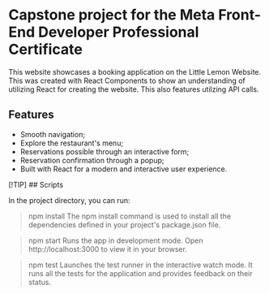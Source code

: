 # Capstone project for the Meta Front-End Developer Professional Certificate


This website showcases a booking application on the Little Lemon Website. This was created with React Components to show an understanding of utilizing React for creating the website. This also features utilzing API calls.

## Features

- Smooth navigation;
- Explore the restaurant's menu;
- Reservations possible through an interactive form;
- Reservation confirmation through a popup;
- Built with React for a modern and interactive user experience.


[!TIP] ## Scripts

In the project directory, you can run:

> npm install
The npm install command is used to install all the dependencies defined in your project's package.json file.

> npm start
Runs the app in development mode.
Open http://localhost:3000 to view it in your browser.

> npm test
Launches the test runner in the interactive watch mode. It runs all the tests for the application and provides feedback on their status.



